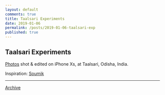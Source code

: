 ```yaml
---
layout: default
comments: true
title: Taalsari Experiments
date: 2019-01-06
permalink: /posts/2019-01-06-taalsari-exp
published: true
---
```


## Taalsari Experiments 

[Photos](https://www.icloud.com/sharedalbum/#B0YGWZuqD0kWV0u) shot & edited on iPhone Xs, at Taalsari, Odisha, India.

Inspiration: [Soumik](https://www.instagram.com/silenteyes.photography/)

* * *

[Archive](../archive)
